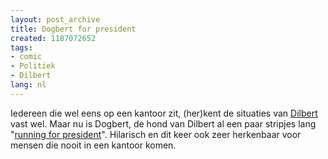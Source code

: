 ```yaml
---
layout: post_archive
title: Dogbert for president
created: 1187072652
tags:
- comic
- Politiek
- Dilbert
lang: nl
---
```

Iedereen die wel eens op een kantoor zit, (her)kent de situaties van [Dilbert](http://www.dilbert.com/) vast wel. Maar nu is Dogbert, de hond van Dilbert al een paar stripjes lang "[running for president](http://www.dilbert.com/comics/dilbert/archive/images/dilbert2007081527611.gif")". Hilarisch en dit keer ook zeer herkenbaar voor mensen die nooit in een kantoor komen.
